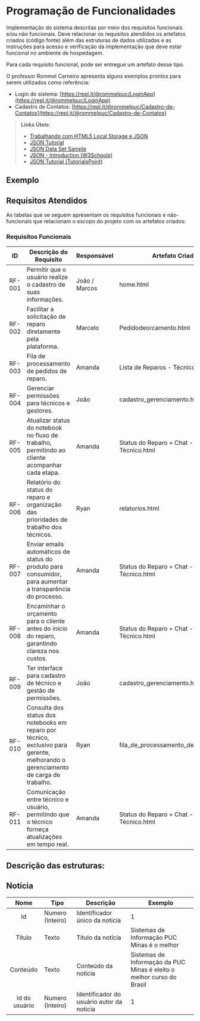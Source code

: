 # Programação de Funcionalidades

Implementação do sistema descritas por meio dos requisitos funcionais e/ou não funcionais. Deve relacionar os requisitos atendidos os artefatos criados (código fonte) além das estruturas de dados utilizadas e as instruções para acesso e verificação da implementação que deve estar funcional no ambiente de hospedagem.

Para cada requisito funcional, pode ser entregue um artefato desse tipo.

O professor Rommel Carneiro apresenta alguns exemplos prontos para serem utilizados como referência:
- Login do sistema: [https://repl.it/@rommelpuc/LoginApp](https://repl.it/@rommelpuc/LoginApp) 
- Cadastro de Contatos: [https://repl.it/@rommelpuc/Cadastro-de-Contatos](https://repl.it/@rommelpuc/Cadastro-de-Contatos)


> **Links Úteis**:
>
> - [Trabalhando com HTML5 Local Storage e JSON](https://www.devmedia.com.br/trabalhando-com-html5-local-storage-e-json/29045)
> - [JSON Tutorial](https://www.w3resource.com/JSON)
> - [JSON Data Set Sample](https://opensource.adobe.com/Spry/samples/data_region/JSONDataSetSample.html)
> - [JSON - Introduction (W3Schools)](https://www.w3schools.com/js/js_json_intro.asp)
> - [JSON Tutorial (TutorialsPoint)](https://www.tutorialspoint.com/json/index.htm)

## Exemplo

## Requisitos Atendidos

As tabelas que se seguem apresentam os requisitos funcionais e não-funcionais que relacionam o escopo do projeto com os artefatos criados:

### Requisitos Funcionais

|ID    | Descrição do Requisito | Responsável | Artefato Criado |
|------|------------------------|------------|-----------------|
|RF-001| Permitir que o usuário realize o cadastro de suas informações. | João / Marcos | home.html |
|RF-002| Facilitar a solicitação de reparo diretamente pela plataforma. | Marcelo | Pedidodeorcamento.html |
|RF-003| Fila de processamento de pedidos de reparo. | Amanda | Lista de Reparos - Técnico.html |
|RF-004| Gerenciar permissões para técnicos e gestores. | João | cadastro_gerenciamento.html |
|RF-005| Atualizar status do notebook no fluxo de trabalho, permitindo ao cliente acompanhar cada etapa. | Amanda | Status do Reparo + Chat - Técnico.html |
|RF-006| Relatório do status do reparo e organização das prioridades de trabalho dos técnicos. | Ryan | relatorios.html |
|RF-007|Enviar emails automáticos de status do produto para consumidor, para aumentar a transparência do processo. | Amanda | Status do Reparo + Chat - Técnico.html |
|RF-008| Encaminhar o orçamento para o cliente antes do início do reparo, garantindo clareza nos custos. | Amanda | Status do Reparo + Chat - Técnico.html |
|RF-009| Ter interface para cadastro de técnico e gestão de permissões. | João | cadastro_gerenciamento.html |
|RF-010| Consulta dos status dos notebooks em reparo por técnico, exclusivo para gerente, melhorando o gerenciamento de carga de trabalho. |Ryan | fila_de_processamento_de_pedido.html |
|RF-011| Comunicação entre técnico e usuário, permitindo que o técnico forneça atualizações em tempo real. | Amanda | Status do Reparo + Chat - Técnico.html |

## Descrição das estruturas:

## Notícia
|  **Nome**      | **Tipo**          | **Descrição**                             | **Exemplo**                                    |
|:--------------:|-------------------|-------------------------------------------|------------------------------------------------|
| Id             | Numero (Inteiro)  | Identificador único da notícia            | 1                                              |
| Título         | Texto             | Título da notícia                         | Sistemas de Informação PUC Minas é o melhor                                   |
| Conteúdo       | Texto             | Conteúdo da notícia                       | Sistemas de Informação da PUC Minas é eleito o melhor curso do Brasil                            |
| Id do usuário  | Numero (Inteiro)  | Identificador do usuário autor da notícia | 1                                              |
